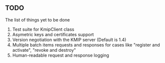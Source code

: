 TODO
--
The list of things yet to be done

1. Test suite for KmipClient class
2. Asymetric keys and certificates support
4. Version negotiation with the KMIP server (Default is 1.4)
5. Multiple batch items requests and responses for cases like "register and activate", "revoke and destroy"
6. Human-readable request and response logging


